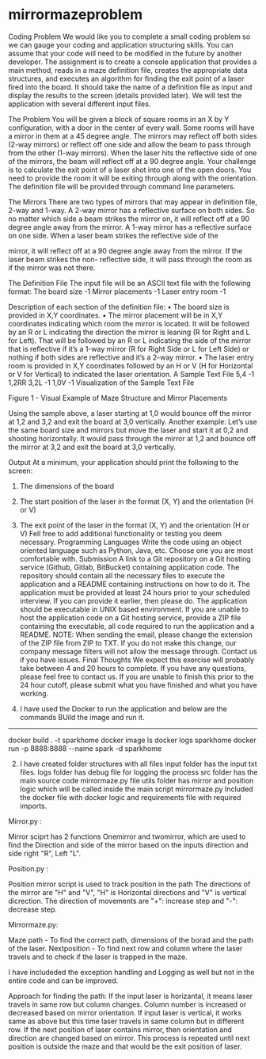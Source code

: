 # mirrormazeproblem
Coding Problem
We would like you to complete a small coding problem so we can gauge your coding and application
structuring skills. You can assume that your code will need to be modified in the future by another
developer.
The assignment is to create a console application that provides a main method, reads in a maze
definition file, creates the appropriate data structures, and executes an algorithm for finding the exit
point of a laser fired into the board.
It should take the name of a definition file as input and display the results to the screen (details provided
later).
We will test the application with several different input files.

The Problem
You will be given a block of square rooms in an X by Y configuration, with a door in the center of every
wall. Some rooms will have a mirror in them at a 45 degree angle. The mirrors may reflect off both
sides (2-way mirrors) or reflect off one side and allow the beam to pass through from the other (1-way
mirrors). When the laser hits the reflective side of one of the mirrors, the beam will reflect off at a 90
degree angle. Your challenge is to calculate the exit point of a laser shot into one of the open doors.
You need to provide the room it will be exiting through along with the orientation. The definition file
will be provided through command line parameters.

The Mirrors
There are two types of mirrors that may appear in definition file, 2-way and 1-way.
A 2-way mirror has a reflective surface on both sides. So no matter which side a beam strikes the mirror
on, it will reflect off at a 90 degree angle away from the mirror.
A 1-way mirror has a reflective surface on one side. When a laser beam strikes the reflective side of the

mirror, it will reflect off at a 90 degree angle away from the mirror. If the laser beam strikes the non-
reflective side, it will pass through the room as if the mirror was not there.

The Definition File
The input file will be an ASCII text file with the following format:
The board size
-1
Mirror placements
-1
Laser entry room
-1

Description of each section of the definition file:
• The board size is provided in X,Y coordinates.
• The mirror placement will be in X,Y coordinates indicating which room the mirror is located. It will
be followed by an R or L indicating the direction the mirror is leaning (R for Right and L for Left).
That will be followed by an R or L indicating the side of the mirror that is reflective if it’s a 1-way
mirror (R for Right Side or L for Left Side) or nothing if both sides are reflective and it’s a 2-way
mirror.
• The laser entry room is provided in X,Y coordinates followed by an H or V (H for Horizontal or V for
Vertical) to indicated the laser orientation.
A Sample Text File
5,4
-1
1,2RR
3,2L
-1
1,0V
-1
Visualization of the Sample Text File

Figure 1 - Visual Example of Maze Structure and Mirror Placements

Using the sample above, a laser starting at 1,0 would bounce off the mirror at 1,2 and 3,2 and exit the
board at 3,0 vertically.
Another example: Let’s use the same board size and mirrors but move the laser and start it at 0,2 and
shooting horizontally. It would pass through the mirror at 1,2 and bounce off the mirror at 3,2 and exit
the board at 3,0 vertically.

Output
At a minimum, your application should print the following to the screen:
1. The dimensions of the board
2. The start position of the laser in the format (X, Y) and the orientation (H or V)
3. The exit point of the laser in the format (X, Y) and the orientation (H or V)
Fell free to add additional functionality or testing you deem necessary.
Programming Languages
Write the code using an object oriented language such as Python, Java, etc. Choose one you are most
comfortable with.
Submission
A link to a Git repository on a Git hosting service (Github, Gitlab, BitBucket) containing application code.
The repository should contain all the necessary files to execute the application and a README
containing instructions on how to do it.
The application must be provided at least 24 hours prior to your scheduled interview. If you can provide
it earlier, then please do. The application should be executable in UNIX based environment.
If you are unable to host the application code on a Git hosting service, provide a ZIP file containing the
executable, all code required to run the application and a README.
NOTE: When sending the email, please change the extension of the ZIP file from ZIP to TXT. If you do
not make this change, our company message filters will not allow the message through. Contact us if
you have issues.
Final Thoughts
We expect this exercise will probably take between 4 and 20 hours to complete. If you have any
questions, please feel free to contact us. If you are unable to finish this prior to the 24 hour cutoff,
please submit what you have finished and what you have working.



1. I have used the Docker to run the application and below are the commands BUild the image and run it.
---------------------------------------------
docker build . -t sparkhome
docker image ls
docker logs sparkhome
docker run -p 8888:8888 --name spark -d sparkhome


2. I have created folder structures with all files 
input folder has the input txt files.
logs folder has debug file for logging the process 
src folder has the main source code mirrormaze.py file 
utils folder has mirror and position logic which will be called inside the main script mirrormaze.py 
Included the docker file with docker logic and requirements file with required imports.


Mirror.py :

Mirror sciprt has 2 functions Onemirror and twomirror, which are used to find the Direction and side of the mirror based on the 
inputs direction and side right "R", Left "L".


Position.py :

Position mirror script is used to track position in the path
The directions of the mirror are "H" and "V", "H" is Horizontal directions and "V" is vertical dicrection.
The direction of movements are  "+": increase step and "-": decrease step.


Mirrormaze.py:

Maze path - To find the correct path, dimensions of the borad and the path of the laser.
Nextposition - To find next row and column where the laser travels and to check if the laser is trapped in the maze.

I have includeded the exception handling and Logging as well but not in the entire code and can be improved.


Approach for finding the path:
If the input laser is horizantal, it means laser travels in same row but column changes. Column number is increased or decreased based on mirror orientation.
If input laser is vertical, it works same as above but this time laser travels in same column but in different row.
If the next position of laser contains mirror, then orientation and direction are changed based on mirror.
This process is repeated until next position is outside the maze and that would be the exit position of laser.